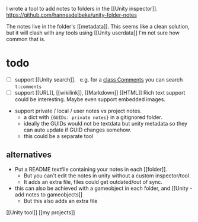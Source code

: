 I wrote a tool to add notes to folders in the [[Unity inspector]].
https://github.com/hannesdelbeke/unity-folder-notes

The notes live in the folder's [[metadata]].
This seems like a clean solution, but it will clash with any tools using [[Unity userdata]]
I'm not sure how common that is.



# todo
- [ ] support [[Unity search]].  
      e.g. for a [class Comments](https://gist.github.com/kurtdekker/e63690a1bfe9515d40d3f09a1470daba) you can search `t:comments`
- [ ] support [[URL]], [[wikilink]], [[Markdown]] [[HTML]]
      Rich text support could be interesting. 
      Maybe even support embedded images.
- support private / local / user notes vs project notes.
	- a dict with `{GUIDs: private notes}` in a gitignored folder.
	- ideally the GUIDs would not be textdata but unity metadata so they can auto update if GUID changes somehow.
	- this could be a separate tool
## alternatives
- Put a README textfile containing your notes in each [[folder]]. 
	- But you can't edit the notes in unity without a custom inspector/tool.
	- It adds an extra file, files could get outdated/out of sync.
- this can also be achieved with a gameobject in each folder, and [[Unity - add notes to gameobjects]]
	- But this also adds an extra file

[[Unity tool]]
[[my projects]]